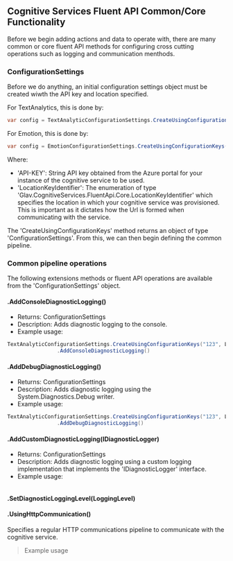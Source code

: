 ## Cognitive Services Fluent API Common/Core Functionality
Before we begin adding actions and data to operate with, there are many common or core fluent API methods for configuring cross cutting operations such as logging and communication menthods.

### ConfigurationSettings
Before we do anything, an initial configuration settings object must be created wiwth the API key and location specified.

For TextAnalytics, this is done by:
``` c#
var config = TextAnalyticConfigurationSettings.CreateUsingConfigurationKeys("API-KEY", LocationKeyIdentifier)
```
For Emotion, this is done by:
``` c#
var config = EmotionConfigurationSettings.CreateUsingConfigurationKeys("API-KEY", LocationKeyIdentifier)
```

Where:
* 'API-KEY': String API key obtained from the Azure portal for your instance of the cognitive service to be used.
* 'LocationKeyIdentifier': The enumeration of type 'Glav.CognitiveServices.FluentApi.Core.LocationKeyIdentifier' which specifies the location in which your cognitive service was provisioned. This is important as it dictates how the Url is formed when communicating with the service.

The 'CreateUsingConfigurationKeys' method returns an object of type 'ConfigurationSettings'. From this, we can then begin defining the common pipeline.

### Common pipeline operations
The following extensions methods or fluent API operations are available from the 'ConfigurationSettings' object.

#### .AddConsoleDiagnosticLogging()
* Returns: ConfigurationSettings
* Description: Adds diagnostic logging to the console.
* Example usage:
``` c#
TextAnalyticConfigurationSettings.CreateUsingConfigurationKeys("123", LocationKeyIdentifier.WestUs)
                .AddConsoleDiagnosticLogging()
```
#### .AddDebugDiagnosticLogging()
* Returns: ConfigurationSettings
* Description: Adds diagnostic logging using the System.Diagnostics.Debug writer.
* Example usage:
``` c#
TextAnalyticConfigurationSettings.CreateUsingConfigurationKeys("123", LocationKeyIdentifier.WestUs)
                .AddDebugDiagnosticLogging()
```

#### .AddCustomDiagnosticLogging(IDiagnosticLogger)
* Returns: ConfigurationSettings
* Description: Adds diagnostic logging using a custom logging implementation that implements the 'IDiagnosticLogger' interface.
* Example usage:
``` c#
```
#### .SetDiagnosticLoggingLevel(LoggingLevel)
#### .UsingHttpCommunication()
Specifies a regular HTTP communications pipeline to communicate with the cognitive service.
> Example usage
``` c#
```
